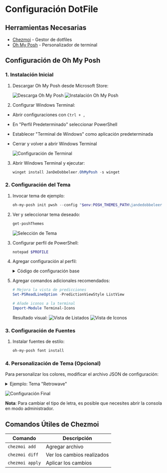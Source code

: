 # Configuración DotFile

## Herramientas Necesarias
- [Chezmoi](https://www.chezmoi.io/quick-start/) - Gestor de dotfiles
- [Oh My Posh](https://ohmyposh.dev/docs/) - Personalizador de terminal

## Configuración de Oh My Posh

### 1. Instalación Inicial

1. Descargar Oh My Posh desde Microsoft Store:

   ![Descarga Oh My Posh](https://github.com/user-attachments/assets/4ceb15b9-bf6d-4987-99a5-a84881259306)
   ![Instalación Oh My Posh](https://github.com/user-attachments/assets/04d9dc00-16cb-46f0-9b83-d423b1b7a995)

2. Configurar Windows Terminal:
- Abrir configuraciones con `Ctrl + ,`
- En "Perfil Predeterminado" seleccionar PowerShell
- Establecer "Terminal de Windows" como aplicación predeterminada
- Cerrar y volver a abrir Windows Terminal

   ![Configuración de Terminal](https://github.com/user-attachments/assets/17a39832-1f45-44d0-b29a-a1d633cd4631)
  

3. Abrir Windows Terminal y ejecutar:
   ```powershell
   winget install JanDeDobbeleer.OhMyPosh -s winget
   ```

### 2. Configuración del Tema

1. Invocar tema de ejemplo:
   ```powershell
   oh-my-posh init pwsh --config "$env:POSH_THEMES_PATH\jandedobbeleer.omp.json"
   ```

2. Ver y seleccionar tema deseado:
   ```powershell
   get-poshThemes
   ```
   ![Selección de Tema](https://github.com/user-attachments/assets/99acd5bc-b986-4a6b-a2df-4800a14f0a41)

3. Configurar perfil de PowerShell:
   ```powershell
   notepad $PROFILE
   ```

4. Agregar configuración al perfil:
   <details>
   <summary>Código de configuración base</summary>

   ```powershell
   (@(& 'C:/Users/Usuario/AppData/Local/Programs/oh-my-posh/bin/oh-my-posh.exe' init pwsh --config='C:\Users\Usuario\AppData\Local\Programs\oh-my-posh\themes\ys.omp.json' --print) -join "`n") | Invoke-Expression
   ```
   > Nota: Cambiar 'ys.omp.json' por el nombre del tema seleccionado (ejemplo: 'zash.omp.json')
   </details>

5. Agregar comandos adicionales recomendados:
   ```powershell
   # Mejora la vista de predicciones
   Set-PSReadLineOption -PredictionViewStyle ListView

   # Añade iconos a la terminal
   Import-Module Terminal-Icons
   ```

   Resultado visual:
   ![Vista de Listados](https://github.com/user-attachments/assets/a58aaea5-0419-4562-ada0-9781d52decb5)
   ![Vista de Iconos](https://github.com/user-attachments/assets/e61fe60f-0849-424c-b135-7b5f2ec8ae99)

### 3. Configuración de Fuentes

1. Instalar fuentes de estilo:
   ```powershell
   oh-my-posh font install
   ```

### 4. Personalización de Tema (Opcional)

Para personalizar los colores, modificar el archivo JSON de configuración:

<details>
<summary>Ejemplo: Tema "Retrowave"</summary>

```json
{
  "schemes": [
    {
      "background": "#070825",
      "black": "#181A1F",
      "blue": "#46BDFF",
      "brightBlack": "#FF16B0",
      "brightBlue": "#46BDFF",
      "brightCyan": "#FF901F",
      "brightGreen": "#FCEE54",
      "brightPurple": "#FF92DF",
      "brightRed": "#F85353",
      "brightWhite": "#FFFFFF",
      "brightYellow": "#FFFFFF",
      "cursorColor": "#FFFFFF",
      "cyan": "#DF81FC",
      "foreground": "#46BDFF",
      "green": "#929292",
      "name": "Retrowave",
      "purple": "#FF92DF",
      "red": "#FF16B0",
      "selectionBackground": "#FFFFFF",
      "white": "#FFFFFF",
      "yellow": "#FCEE54"
    }
  ]
}
```
</details>

![Configuración Final](https://github.com/user-attachments/assets/220d1d0d-7b7e-4159-a197-f199288ac648)

**Nota**: Para cambiar el tipo de letra, es posible que necesites abrir la consola en modo administrador.

## Comandos Útiles de Chezmoi

| Comando | Descripción |
|---------|-------------|
| `chezmoi add` | Agregar archivo |
| `chezmoi diff` | Ver los cambios realizados |
| `chezmoi apply` | Aplicar los cambios |
